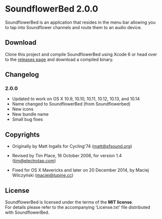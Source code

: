 # SoundflowerBed 2.0.0

SoundflowerBed is an application that resides in the menu bar allowing you to tap into Soundflower channels and route them to an audio device.

## Download

Clone this project and compile SoundflowerBed using Xcode 6 or head over to the [releases page](https://github.com/mLupine/SoundflowerBed/releases) and download a compiled binary.

## Changelog

### 2.0.0

* Updated to work on OS X 10.9, 10.10, 10.11, 10.12, 10.13, and 10.14
* Name changed to SoundflowerBed (from Soundflowerbed)
* New icons
* New bundle name
* Small bug fixes

## Copyrights

* Originally by Matt Ingalls for Cycling'74 (<matt@sfsound.org>)

* Revised by Tim Place, 16 October 2008, for version 1.4 (<tim@electrotap.com>)

* Fixed for OS X Mavericks and later on 20 December 2014, by Maciej Wilczyński (<maciej@lupine.cc>)


## License

SoundflowerBed is licensed under the terms of the **MIT license**.  
For details please refer to the accompanying 'License.txt' file distributed with SoundflowerBed.



